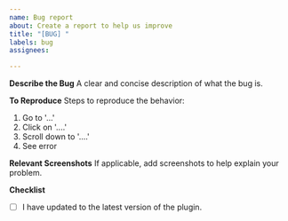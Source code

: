 ```yaml
---
name: Bug report
about: Create a report to help us improve
title: "[BUG] "
labels: bug
assignees:

---
```


**Describe the Bug**
A clear and concise description of what the bug is.

**To Reproduce**
Steps to reproduce the behavior:
1. Go to '...'
2. Click on '....'
3. Scroll down to '....'
4. See error

**Relevant Screenshots**
If applicable, add screenshots to help explain your problem.

**Checklist**
- [ ] I have updated to the latest version of the plugin. 
